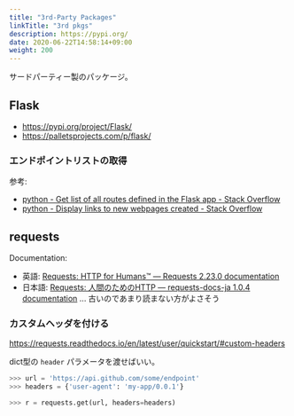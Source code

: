```yaml
---
title: "3rd-Party Packages"
linkTitle: "3rd pkgs"
description: https://pypi.org/
date: 2020-06-22T14:58:14+09:00
weight: 200
---
```


サードパーティー製のパッケージ。

## Flask

- https://pypi.org/project/Flask/
- https://palletsprojects.com/p/flask/

### エンドポイントリストの取得

参考:

- [python - Get list of all routes defined in the Flask app - Stack Overflow](https://stackoverflow.com/questions/13317536/get-list-of-all-routes-defined-in-the-flask-app)
- [python - Display links to new webpages created - Stack Overflow](https://stackoverflow.com/questions/13151161/display-links-to-new-webpages-created/13161594#13161594)

## requests

Documentation:

- 英語: [Requests: HTTP for Humans™ — Requests 2.23.0 documentation](https://requests.readthedocs.io/en/master/)
- 日本語: [Requests: 人間のためのHTTP — requests-docs-ja 1.0.4 documentation](http://requests-docs-ja.readthedocs.org/en/latest/) ... 古いのであまり読まない方がよさそう

### カスタムヘッダを付ける

https://requests.readthedocs.io/en/latest/user/quickstart/#custom-headers

dict型の `header` パラメータを渡せばいい。

```Python
>>> url = 'https://api.github.com/some/endpoint'
>>> headers = {'user-agent': 'my-app/0.0.1'}

>>> r = requests.get(url, headers=headers)
```
